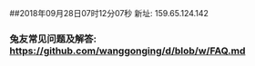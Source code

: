 ##2018年09月28日07时12分07秒 新址: 159.65.124.142
### 兔友常见问题及解答: https://github.com/wanggonging/d/blob/w/FAQ.md
